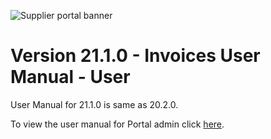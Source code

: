 ![Supplier portal banner](../../../../images/banner-supplier-portal.jpg)

# Version 21.1.0 - Invoices User Manual - User

User Manual for 21.1.0 is same as 20.2.0. 

To view the user manual for Portal admin click [here](../20.2.0/usermanual-supplierportal-invoice-user.md).
